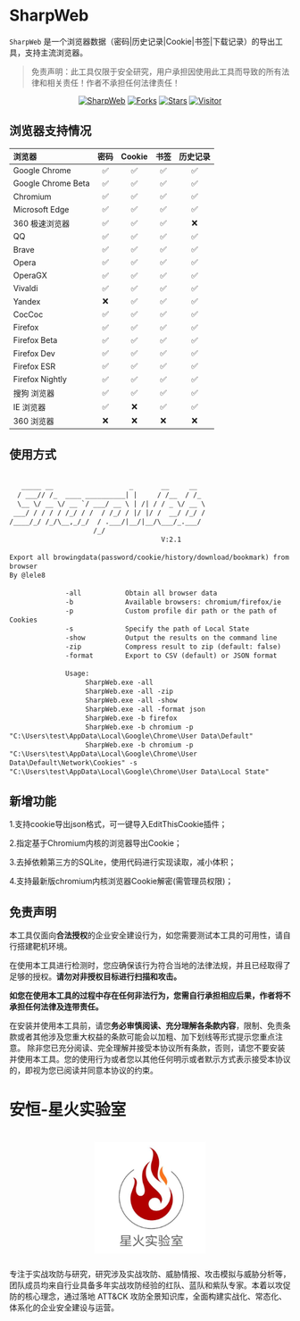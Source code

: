 # SharpWeb

`SharpWeb` 是一个浏览器数据（密码|历史记录|Cookie|书签|下载记录）的导出工具，支持主流浏览器。


> 免责声明：此工具仅限于安全研究，用户承担因使用此工具而导致的所有法律和相关责任！作者不承担任何法律责任！

<p align="center">
    <a href="https://github.com/StarfireLab/SharpWeb"></a>
    <a href="https://github.com/StarfireLab/SharpWeb"><img alt="SharpWeb" src="https://img.shields.io/badge/SharpWeb-green"></a>
    <a href="https://github.com/StarfireLab/SharpWeb"><img alt="Forks" src="https://img.shields.io/github/forks/StarfireLab/SharpWeb"></a>
  <a href="https://github.com/StarfireLab/SharpWeb"><img alt="Stars" src="https://img.shields.io/github/stars/StarfireLab/SharpWeb.svg?style=social&label=Stars"></a>
     <a href="https://github.com/lele8"><img alt="Visitor" src="https://visitor-badge.laobi.icu/badge?page_id=StarfireLab.SharpWeb"></a>

## 浏览器支持情况
| 浏览器                | 密码  | Cookie | 书签  | 历史记录 |
|:-------------------|:---:|:------:|:---:|:----:|
| Google Chrome      |  ✅  |   ✅    |  ✅  |  ✅   |
| Google Chrome Beta |  ✅  |   ✅    |  ✅  |  ✅   |
| Chromium           |  ✅  |   ✅    |  ✅  |  ✅   |
| Microsoft Edge     |  ✅  |   ✅    |  ✅  |  ✅   |
| 360 极速浏览器          |  ✅  |  ✅  |  ✅  | ❌ |
| QQ                 |  ✅  |   ✅    |  ✅  |  ✅   |
| Brave              |  ✅  |   ✅    |  ✅  |  ✅   |
| Opera              |  ✅  |   ✅    |  ✅  |  ✅   |
| OperaGX            |  ✅  |   ✅   |  ✅  |  ✅   |
| Vivaldi            |  ✅  |  ✅  |  ✅  | ✅ |
| Yandex             |  ❌  |  ✅  |  ✅  | ✅ |
| CocCoc             |  ✅  |  ✅  |  ✅  | ✅ |
| Firefox            |  ✅  |   ✅    |  ✅  |  ✅   |
| Firefox Beta       |  ✅  |   ✅    |  ✅  |  ✅   |
| Firefox Dev        |  ✅  |   ✅    |  ✅  |  ✅   |
| Firefox ESR        |  ✅  |   ✅    |  ✅  |  ✅   |
| Firefox Nightly    |  ✅  |   ✅    |  ✅  |  ✅   |
| 搜狗 浏览器 | ✅ | ✅ | ✅ | ✅ |
| IE 浏览器             |  ✅  |   ❌   |  ✅  |  ✅   |
| 360 浏览器             |  ❌  |   ❌    |  ❌  |  ❌   |

## 使用方式

```

   _____ __                   _       __     __
  / ___// /_  ____ __________| |     / /__  / /_
  \__ \/ __ \/ __ `/ ___/ __ \ | /| / / _ \/ __ \
 ___/ / / / / /_/ / /  / /_/ / |/ |/ /  __/ /_/ /
/____/_/ /_/\__,_/_/  / .___/|__/|__/\___/_.___/
                     /_/
                                      V:2.1

Export all browingdata(password/cookie/history/download/bookmark) from browser
By @lele8

              -all           Obtain all browser data
              -b             Available browsers: chromium/firefox/ie
              -p             Custom profile dir path or the path of Cookies
              -s             Specify the path of Local State
              -show          Output the results on the command line
              -zip           Compress result to zip (default: false)
              -format        Export to CSV (default) or JSON format

              Usage:
                   SharpWeb.exe -all
                   SharpWeb.exe -all -zip
                   SharpWeb.exe -all -show
                   SharpWeb.exe -all -format json
                   SharpWeb.exe -b firefox
                   SharpWeb.exe -b chromium -p "C:\Users\test\AppData\Local\Google\Chrome\User Data\Default"
                   SharpWeb.exe -b chromium -p "C:\Users\test\AppData\Local\Google\Chrome\User Data\Default\Network\Cookies" -s "C:\Users\test\AppData\Local\Google\Chrome\User Data\Local State"
```

## 新增功能

1.支持cookie导出json格式，可一键导入EditThisCookie插件；

2.指定基于Chromium内核的浏览器导出Cookie；

3.去掉依赖第三方的SQLite，使用代码进行实现读取，减小体积；

4.支持最新版chromium内核浏览器Cookie解密(需管理员权限)；

## 免责声明

本工具仅面向**合法授权**的企业安全建设行为，如您需要测试本工具的可用性，请自行搭建靶机环境。

在使用本工具进行检测时，您应确保该行为符合当地的法律法规，并且已经取得了足够的授权。**请勿对非授权目标进行扫描和攻击。**

**如您在使用本工具的过程中存在任何非法行为，您需自行承担相应后果，作者将不承担任何法律及连带责任。**

在安装并使用本工具前，请您**务必审慎阅读、充分理解各条款内容**，限制、免责条款或者其他涉及您重大权益的条款可能会以加粗、加下划线等形式提示您重点注意。 除非您已充分阅读、完全理解并接受本协议所有条款，否则，请您不要安装并使用本工具。您的使用行为或者您以其他任何明示或者默示方式表示接受本协议的，即视为您已阅读并同意本协议的约束。

# 安恒-星火实验室

<h1 align="center">
  <img src="img/starfile.jpeg" alt="starfile" width="200px">
  <br>
</h1>

专注于实战攻防与研究，研究涉及实战攻防、威胁情报、攻击模拟与威胁分析等，团队成员均来自行业具备多年实战攻防经验的红队、蓝队和紫队专家。本着以攻促防的核心理念，通过落地 ATT&CK 攻防全景知识库，全面构建实战化、常态化、体系化的企业安全建设与运营。
